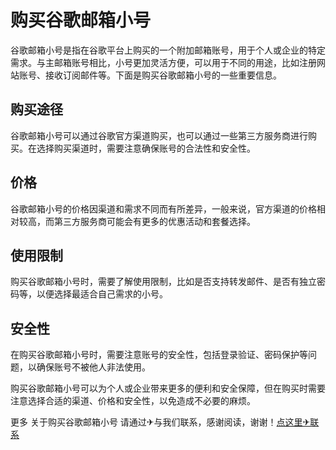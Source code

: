 # 购买谷歌邮箱小号

谷歌邮箱小号是指在谷歌平台上购买的一个附加邮箱账号，用于个人或企业的特定需求。与主邮箱账号相比，小号更加灵活方便，可以用于不同的用途，比如注册网站账号、接收订阅邮件等。下面是购买谷歌邮箱小号的一些重要信息。

## 购买途径

谷歌邮箱小号可以通过谷歌官方渠道购买，也可以通过一些第三方服务商进行购买。在选择购买渠道时，需要注意确保账号的合法性和安全性。

## 价格

谷歌邮箱小号的价格因渠道和需求不同而有所差异，一般来说，官方渠道的价格相对较高，而第三方服务商可能会有更多的优惠活动和套餐选择。

## 使用限制

购买谷歌邮箱小号时，需要了解使用限制，比如是否支持转发邮件、是否有独立密码等，以便选择最适合自己需求的小号。

## 安全性

在购买谷歌邮箱小号时，需要注意账号的安全性，包括登录验证、密码保护等问题，以确保账号不被他人非法使用。

购买谷歌邮箱小号可以为个人或企业带来更多的便利和安全保障，但在购买时需要注意选择合适的渠道、价格和安全性，以免造成不必要的麻烦。

更多 关于购买谷歌邮箱小号 请通过✈与我们联系，感谢阅读，谢谢！[点这里✈联系](https://ads.k02.cc)